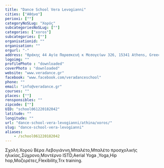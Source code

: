 ```yaml
---
title: "Dance School Vera Levogianni"
cities: ["Αθήνα"]
perioxi: [""]
categoryNoSLug: "Χορός"
subcategoriesNoSLug: [""]
categories: ["xoros"]
subcategories: [""]
organisationid: ""
organisation: ""
orgurl: "-"
address: "Θράκης 44 Αγία Παρασκευή κ Μεσογείων 326, 15341 Athens, Greece"
logoimg: ""
profilePhoto : "downloaded"
coverPhoto : "downloaded"
website: "www.veradance.gr"
facebook: "www.facebook.com/veradanceschool"
phone: ""
email: "info@veradance.gr"
courses: ""
places: [""]
rensponsibles: ""
zipcode: [""]
UID: "school061220182042"
latitude: ""
longitude: ""
url: "dance-school-vera-levogianni/athina/xoros/"
slug: "dance-school-vera-levogianni"
aliases:
    - /school061220182042
---
```





Σχολή Χορού Βέρα Λεβογιάννη,Μπαλέτο,Mπαλέτο προσχολικής ηλικίας,Σύχρονο,Μοντέρνο ISTD,Aerial Yoga ,Yoga,Hip hop,Μαζορέτες,Flexibility,Trx training.